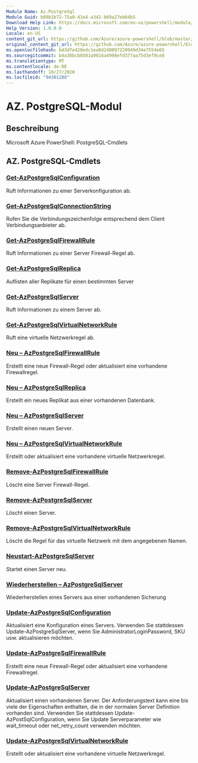 ```yaml
---
Module Name: Az.PostgreSql
Module Guid: b09b1b72-75a0-43a4-a342-b69a27eb64b5
Download Help Link: https://docs.microsoft.com/en-us/powershell/module/az.postgresql
Help Version: 1.0.0.0
Locale: en-US
content_git_url: https://github.com/Azure/azure-powershell/blob/master/src/PostgreSql/help/Az.PostgreSql.md
original_content_git_url: https://github.com/Azure/azure-powershell/blob/master/src/PostgreSql/help/Az.PostgreSql.md
ms.openlocfilehash: bd3d7e420edc1ea8d240097220949d34e7554e65
ms.sourcegitcommit: b4a38bcb0501a9016a4998efd377aa75d3ef9ce8
ms.translationtype: MT
ms.contentlocale: de-DE
ms.lasthandoff: 10/27/2020
ms.locfileid: "94301288"
---
```

# AZ. PostgreSQL-Modul
## Beschreibung
Microsoft Azure PowerShell: PostgreSQL-Cmdlets

## AZ. PostgreSQL-Cmdlets
### [Get-AzPostgreSqlConfiguration](Get-AzPostgreSqlConfiguration.md)
Ruft Informationen zu einer Serverkonfiguration ab.

### [Get-AzPostgreSqlConnectionString](Get-AzPostgreSqlConnectionString.md)
Rufen Sie die Verbindungszeichenfolge entsprechend dem Client Verbindungsanbieter ab.

### [Get-AzPostgreSqlFirewallRule](Get-AzPostgreSqlFirewallRule.md)
Ruft Informationen zu einer Server Firewall-Regel ab.

### [Get-AzPostgreSqlReplica](Get-AzPostgreSqlReplica.md)
Auflisten aller Replikate für einen bestimmten Server

### [Get-AzPostgreSqlServer](Get-AzPostgreSqlServer.md)
Ruft Informationen zu einem Server ab.

### [Get-AzPostgreSqlVirtualNetworkRule](Get-AzPostgreSqlVirtualNetworkRule.md)
Ruft eine virtuelle Netzwerkregel ab.

### [Neu – AzPostgreSqlFirewallRule](New-AzPostgreSqlFirewallRule.md)
Erstellt eine neue Firewall-Regel oder aktualisiert eine vorhandene Firewallregel.

### [Neu – AzPostgreSqlReplica](New-AzPostgreSqlReplica.md)
Erstellt ein neues Replikat aus einer vorhandenen Datenbank.

### [Neu – AzPostgreSqlServer](New-AzPostgreSqlServer.md)
Erstellt einen neuen Server.

### [Neu – AzPostgreSqlVirtualNetworkRule](New-AzPostgreSqlVirtualNetworkRule.md)
Erstellt oder aktualisiert eine vorhandene virtuelle Netzwerkregel.

### [Remove-AzPostgreSqlFirewallRule](Remove-AzPostgreSqlFirewallRule.md)
Löscht eine Server Firewall-Regel.

### [Remove-AzPostgreSqlServer](Remove-AzPostgreSqlServer.md)
Löscht einen Server.

### [Remove-AzPostgreSqlVirtualNetworkRule](Remove-AzPostgreSqlVirtualNetworkRule.md)
Löscht die Regel für das virtuelle Netzwerk mit dem angegebenen Namen.

### [Neustart-AzPostgreSqlServer](Restart-AzPostgreSqlServer.md)
Startet einen Server neu.

### [Wiederherstellen – AzPostgreSqlServer](Restore-AzPostgreSqlServer.md)
Wiederherstellen eines Servers aus einer vorhandenen Sicherung

### [Update-AzPostgreSqlConfiguration](Update-AzPostgreSqlConfiguration.md)
Aktualisiert eine Konfiguration eines Servers.
Verwenden Sie stattdessen Update-AzPostgreSqlServer, wenn Sie AdministratorLoginPassword, SKU usw. aktualisieren möchten.

### [Update-AzPostgreSqlFirewallRule](Update-AzPostgreSqlFirewallRule.md)
Erstellt eine neue Firewall-Regel oder aktualisiert eine vorhandene Firewallregel.

### [Update-AzPostgreSqlServer](Update-AzPostgreSqlServer.md)
Aktualisiert einen vorhandenen Server.
Der Anforderungstext kann eine bis viele der Eigenschaften enthalten, die in der normalen Server Definition vorhanden sind.
Verwenden Sie stattdessen Update-AzPostSqlConfiguration, wenn Sie Update Serverparameter wie wait_timeout oder net_retry_count verwenden möchten.

### [Update-AzPostgreSqlVirtualNetworkRule](Update-AzPostgreSqlVirtualNetworkRule.md)
Erstellt oder aktualisiert eine vorhandene virtuelle Netzwerkregel.

